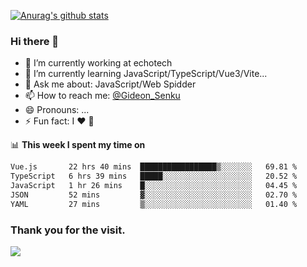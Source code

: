 [![Anurag's github stats](https://github-readme-stats.vercel.app/api?username=gideonsenku)](https://github.com/anuraghazra/github-readme-stats)
### Hi there 👋
- 🔭 I’m currently working at echotech
- 🌱 I’m currently learning JavaScript/TypeScript/Vue3/Vite...
- 💬 Ask me about: JavaScript/Web Spidder 
- 📫 How to reach me: [@Gideon_Senku](https://t.me/Gideon_Senku)
- 😄 Pronouns: ...
- ⚡ Fun fact: I ❤️ 🎵

📊 **This week I spent my time on**
<!--START_SECTION:waka-->

```txt
Vue.js       22 hrs 40 mins  █████████████████▒░░░░░░░   69.81 %
TypeScript   6 hrs 39 mins   █████░░░░░░░░░░░░░░░░░░░░   20.52 %
JavaScript   1 hr 26 mins    █░░░░░░░░░░░░░░░░░░░░░░░░   04.45 %
JSON         52 mins         ▓░░░░░░░░░░░░░░░░░░░░░░░░   02.70 %
YAML         27 mins         ▒░░░░░░░░░░░░░░░░░░░░░░░░   01.40 %
```

<!--END_SECTION:waka-->


### Thank you for the visit.
![](http://profile-counter.glitch.me/gideonsenku/count.svg)
<!--
**GideonSenku/GideonSenku** is a ✨ _special_ ✨ repository because its `README.md` (this file) appears on your GitHub profile.

Here are some ideas to get you started:

- 🔭 I’m currently working on ...
- 🌱 I’m currently learning ...
- 👯 I’m looking to collaborate on ...
- 🤔 I’m looking for help with ...
- 💬 Ask me about ...
- 📫 How to reach me: ...
- 😄 Pronouns: ...
- ⚡ Fun fact: ...
-->
